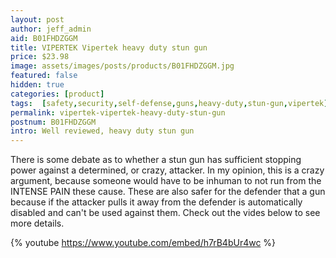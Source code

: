 ```yaml
---
layout: post
author: jeff_admin
aid: B01FHDZGGM
title: VIPERTEK Vipertek heavy duty stun gun
price: $23.98
image: assets/images/posts/products/B01FHDZGGM.jpg
featured: false
hidden: true
categories: [product]
tags:  [safety,security,self-defense,guns,heavy-duty,stun-gun,vipertek]
permalink: vipertek-vipertek-heavy-duty-stun-gun
postnum: B01FHDZGGM
intro: Well reviewed, heavy duty stun gun
---
```

There is some debate as to whether a stun gun has sufficient stopping power against a determined, or crazy, attacker.  In my opinion, this is a crazy argument, because someone would have to be inhuman to not run from the INTENSE PAIN these cause.  These are also safer for the defender that a gun because if the attacker pulls it away from the defender is automatically disabled and can't be used against them.  Check out the vides below to see more details.

{% youtube https://www.youtube.com/embed/h7rB4bUr4wc %}
